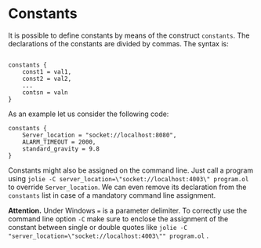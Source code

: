 # Constants

It is possible to define constants by means of the construct `constants`. The declarations of the constants are divided by commas. The syntax is:

```text

constants {
    const1 = val1,
    const2 = val2,
    ...
    contsn = valn
}

```

As an example let us consider the following code:

```text
constants {
    Server_location = "socket://localhost:8080",
    ALARM_TIMEOUT = 2000,
    standard_gravity = 9.8
}
```

Constants might also be assigned on the command line. Just call a program using `jolie -C server_location=\"socket://localhost:4003\" program.ol` to override `Server_location`. We can even remove its declaration from the `constants` list in case of a mandatory command line assignment.

**Attention.** Under Windows `=` is a parameter delimiter.
To correctly use the command line option `-C` make sure to enclose the assignment of the constant between single or double quotes like `jolie -C "server_location=\"socket://localhost:4003\"" program.ol` .

